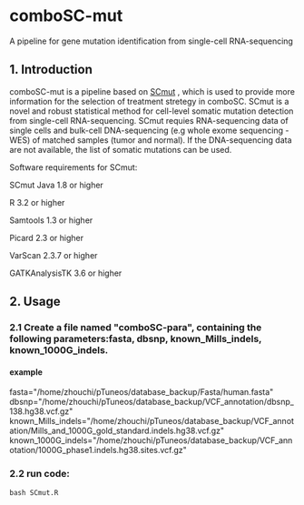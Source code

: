 # comboSC-mut
A pipeline for gene mutation identification from single-cell RNA-sequencing

## 1. Introduction

comboSC-mut is a pipeline based on [SCmut](https://github.com/nghiavtr/SCmut/projects)
, which is used to provide more information for the selection of treatment stretegy in comboSC. SCmut is a novel and robust statistical method for cell-level somatic mutation detection from single-cell RNA-sequencing. SCmut requies RNA-sequencing data of single cells and bulk-cell DNA-sequencing (e.g whole exome sequencing - WES) of matched samples (tumor and normal). If the DNA-sequencing data are not available, the list of somatic mutations can be used.

Software requirements for SCmut:

SCmut
Java 1.8 or higher

R 3.2 or higher

Samtools 1.3 or higher

Picard 2.3 or higher

VarScan 2.3.7 or higher

GATKAnalysisTK 3.6 or higher

## 2. Usage
### 2.1 Create a file named "comboSC-para", containing the following parameters:fasta, dbsnp, known_Mills_indels, known_1000G_indels.

#### example
fasta="/home/zhouchi/pTuneos/database_backup/Fasta/human.fasta"
dbsnp="/home/zhouchi/pTuneos/database_backup/VCF_annotation/dbsnp_138.hg38.vcf.gz"
known_Mills_indels="/home/zhouchi/pTuneos/database_backup/VCF_annotation/Mills_and_1000G_gold_standard.indels.hg38.vcf.gz"
known_1000G_indels="/home/zhouchi/pTuneos/database_backup/VCF_annotation/1000G_phase1.indels.hg38.sites.vcf.gz"

### 2.2 run code:
`bash SCmut.R`



